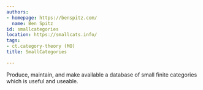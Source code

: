 ```yaml
---
authors:
- homepage: https://benspitz.com/
  name: Ben Spitz
id: smallcategories
location: https://smallcats.info/
tags:
- ct.category-theory (MO)
title: SmallCategories

---
```


Produce, maintain, and make available a database of small finite categories which is useful and useable.

